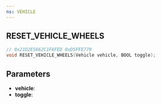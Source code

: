 ```yaml
---
ns: VEHICLE
---
```

## RESET_VEHICLE_WHEELS

```c
// 0x21D2E5662C1F6FED 0xD5FFE779
void RESET_VEHICLE_WHEELS(Vehicle vehicle, BOOL toggle);
```


## Parameters
* **vehicle**: 
* **toggle**: 

